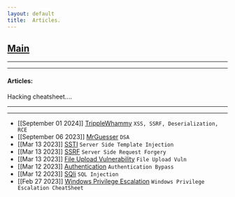 ```yaml
---
layout: default
title:  Articles.
---
```


<h2 class="menu-header" id="index"><a href="../../index.html">Main</a></h2>
<hr>

* * *
<h4 class="menu-header" id="articles">Articles:</h4>
Hacking cheatsheet....
<hr>
<hr>

- [[September 01 2024]] [TrippleWhammy](https://h4ckyou.github.io/posts/articles/posts/tripple-whammy.html) `XSS, SSRF, Deserialization, RCE`
- [[September 06 2023]] [MrGuesser](https://h4ckyou.github.io/posts/articles/posts/mrguesser.html) `DSA`
- [[Mar 13 2023]] [SSTI](https://h4ckyou.github.io/posts/articles/posts/ssti.html) `Server Side Template Injection`
- [[Mar 13 2023]] [SSRF](https://h4ckyou.github.io/posts/articles/posts/ssrf.html) `Server Side Request Forgery`
- [[Mar 13 2023]] [File Upload Vulnerability](https://h4ckyou.github.io/posts/articles/posts/fileupload.html) `File Upload Vuln`
- [[Mar 12 2023]] [Authentication](https://h4ckyou.github.io/posts/articles/posts/authentication.html) `Authentication Bypass`
- [[Mar 12 2023]] [SQli](https://h4ckyou.github.io/posts/articles/posts/sqli.html) `SQL Injection`
- [[Feb 27 2023]] [Windows Privilege Escalation](https://markuched13.github.io/posts/articles/winprivesc_cheatsheet.html) `Windows Privilege Escalation CheatSheet`

